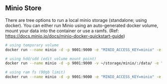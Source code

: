 ## Minio Store

There are tree options to run a local minio storage (standalone; using docker). You can either run Minio using an auto-generated docker volume, mount your data into the container or use a ramfs. (Ref: https://docs.minio.io/docs/minio-docker-quickstart-guide)

```bash
# using temporary volume
docker run --name minio -d -p 9001:9000 -e "MINIO_ACCESS_KEY=minio" -e "MINIO_SECRET_KEY=minio123" minio/minio:RELEASE.2018-10-18T00-28-58Z server /data

# using hdd/sdd (edit volume mount point)
docker run --name minio -d -p 9001:9000 -v ~/storage/minio/:/data/ -e "MINIO_ACCESS_KEY=minio" -e "MINIO_SECRET_KEY=minio123" minio/minio:RELEASE.2018-10-18T00-28-58Z server /data

# using ram fs (90gb limit)
docker run --name minio -d -p 9001:9000 -e "MINIO_ACCESS_KEY=minio" -e "MINIO_SECRET_KEY=minio123" --tmpfs /storage/:rw,noexec,nosuid,size=94371840k minio/minio server /storage/
```
